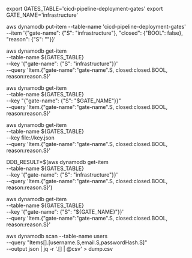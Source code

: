
export GATES_TABLE='cicd-pipeline-deployment-gates'
export GATE_NAME='infrastructure'

aws dynamodb put-item --table-name 'cicd-pipeline-deployment-gates' \
    --item '{"gate-name": {"S": "infrastructure"}, "closed": {"BOOL": false}, "reason": {"S": ""}}'

aws dynamodb get-item \
    --table-name ${GATES_TABLE} \
    --key '{"gate-name": {"S": "infrastructure"}}' \
    --query 'Item.{"gate-name":"gate-name".S, closed:closed.BOOL, reason:reason.S}'

aws dynamodb get-item \
    --table-name ${GATES_TABLE} \
    --key "{\"gate-name\": {\"S\": \"$GATE_NAME\"}}" \
    --query 'Item.{"gate-name":"gate-name".S, closed:closed.BOOL, reason:reason.S}'

aws dynamodb get-item \
    --table-name ${GATES_TABLE} \
    --key file://key.json \
    --query 'Item.{"gate-name":"gate-name".S, closed:closed.BOOL, reason:reason.S}'

DDB_RESULT=$(aws dynamodb get-item \
    --table-name ${GATES_TABLE} \
    --key '{"gate-name": {"S": "infrastructure"}}' \
    --query 'Item.{"gate-name":"gate-name".S, closed:closed.BOOL, reason:reason.S}')

aws dynamodb get-item \
    --table-name ${GATES_TABLE} \
    --key '{"gate-name": {"S": "${GATE_NAME}"}}' \
    --query 'Item.{"gate-name":"gate-name".S, closed:closed.BOOL, reason:reason.S}'


aws dynamodb scan --table-name users \
--query "Items[].[username.S,email.S,passwordHash.S]" \
--output json | jq -r '.[] | @csv' > dump.csv
